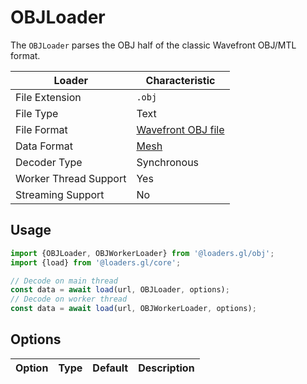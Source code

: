 # OBJLoader

The `OBJLoader` parses the OBJ half of the classic Wavefront OBJ/MTL format.

| Loader                | Characteristic                                                          |
| --------------------- | ----------------------------------------------------------------------- |
| File Extension        | `.obj`                                                                  |
| File Type             | Text                                                                    |
| File Format           | [Wavefront OBJ file](https://en.wikipedia.org/wiki/Wavefront_.obj_file) |
| Data Format           | [Mesh](docs/specifications/category-mesh.md)                            |
| Decoder Type          | Synchronous                                                             |
| Worker Thread Support | Yes                                                                     |
| Streaming Support     | No                                                                      |

## Usage

```js
import {OBJLoader, OBJWorkerLoader} from '@loaders.gl/obj';
import {load} from '@loaders.gl/core';

// Decode on main thread
const data = await load(url, OBJLoader, options);
// Decode on worker thread
const data = await load(url, OBJWorkerLoader, options);
```

## Options

| Option | Type | Default | Description |
| ------ | ---- | ------- | ----------- |

